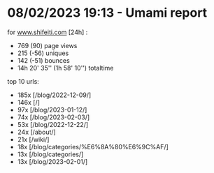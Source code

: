 # 08/02/2023 19:13 - Umami report
for www.shifeiti.com [24h] :

 - 769 (90) page views
 - 215 (-56) uniques
 - 142 (-51) bounces
 - 14h 20' 35'' (1h 58' 10'') totaltime


top 10 urls:
 - 185x [/blog/2022-12-09/]
 - 146x [/]
 - 97x [/blog/2023-01-12/]
 - 74x [/blog/2023-02-03/]
 - 53x [/blog/2022-12-22/]
 - 24x [/about/]
 - 21x [/wiki/]
 - 18x [/blog/categories/%E6%8A%80%E6%9C%AF/]
 - 13x [/blog/categories/]
 - 13x [/blog/2023-02-01/]


